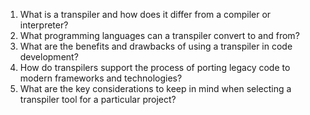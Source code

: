 

1. What is a transpiler and how does it differ from a compiler or interpreter?
2. What programming languages can a transpiler convert to and from?
3. What are the benefits and drawbacks of using a transpiler in code development?
4. How do transpilers support the process of porting legacy code to modern frameworks and technologies?
5. What are the key considerations to keep in mind when selecting a transpiler tool for a particular project?